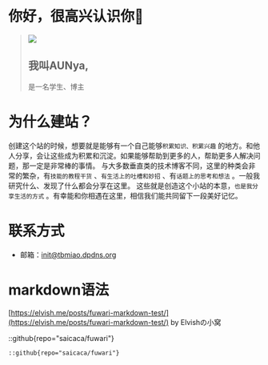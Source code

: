 # 你好，很高兴认识你👋
>![](/images/avatar.png)
> ## 我叫AUNya,
> 是一名学生、博主

# 为什么建站？
创建这个站的时候，想要就是能够有一个自己能够`积累知识、积累兴趣` 的地方。和他人分享，会让这些成为积累和沉淀。如果能够帮助到更多的人，帮助更多人解决问题，那一定是非常棒的事情。
与大多数垂直类的技术博客不同，这里的种类会非常的繁杂，有`技能的教程干货` 、`有生活上的吐槽和妙招` 、有`话题上的思考和想法` 。一般我研究什么、发现了什么都会分享在这里。
这些就是创造这个小站的本意，`也是我分享生活的方式` 。有幸能和你相遇在这里，相信我们能共同留下一段美好记忆。

# 联系方式
- 邮箱：<EMAIL>init@tbmiao.dpdns.org</EMAIL>

# markdown语法
[https://elvish.me/posts/fuwari-markdown-test/](https://elvish.me/posts/fuwari-markdown-test/) by Elvishの小窝

::github{repo="saicaca/fuwari"}

```
::github{repo="saicaca/fuwari"}
```